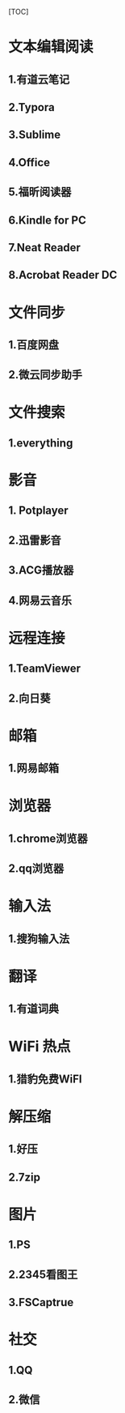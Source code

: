 [TOC]







# 文本编辑阅读

## 1.有道云笔记

## 2.Typora

## 3.Sublime

## 4.Office

## 5.福昕阅读器

## 6.Kindle for PC



## 7.Neat Reader



## 8.Acrobat Reader DC





# 文件同步

## 1.百度网盘



## 2.微云同步助手





# 文件搜索

## 1.everything





# 影音

## 1. Potplayer



## 2.迅雷影音

## 3.ACG播放器

## 4.网易云音乐







# 远程连接

## 1.TeamViewer

## 2.向日葵





# 邮箱

## 1.网易邮箱







# 浏览器

## 1.chrome浏览器

## 2.qq浏览器



# 输入法

## 1.搜狗输入法



# 翻译

## 1.有道词典



# WiFi 热点

## 1.猎豹免费WiFI





# 解压缩

## 1.好压

## 2.7zip



# 图片

## 1.PS

## 2.2345看图王

## 3.FSCaptrue





# 社交

## 1.QQ

## 2.微信

